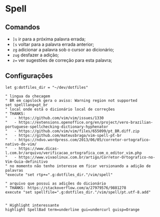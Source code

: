 # Spell

## Comandos

- `]s` ir para a próxima palavra errada;
- `[s` voltar para a palavra errada anterior;
- `zg` adicionar a palavra sob o cursor ao dicionário;
- `zug` desfazer a adição;
- `z=` ver sugestões de correção para esta palavra;

## Configurações

```vim
let g:dotfiles_dir = "~/dev/dotfiles"

" lingua da checagem
" BR em capslock gera o aviso: Warning region not supported
set spelllang=pt_br
" local onde está o dicionário local de correções
" THANKS: 
"   - https://github.com/vim/vim/issues/1330
"   - https://extensions.openoffice.org/en/project/vero-brazilian-portuguese-spellchecking-dictionary-hyphenator
"   - https://github.com/vim/vim/files/655099/pt_BR.diff.zip
"   - https://github.com/mateusbraga/vim-spell-pt-br
"   - https://ndvo.wordpress.com/2013/06/05/corretor-ortografico-nativo-do-vim/
"   - https://www.dicas-l.com.br/arquivo/verificacao_ortografica_com_o_editor_vim.php
"   - https://www.vivaolinux.com.br/artigo/Corretor-Ortografico-no-Vim-Guia-definitivo
" no momento não tenho interesse em ficar versionando a adição de palavras
"execute "set rtp+=".g:dotfiles_dir."/vim/spell"

" arquivo que possui as adições do dicionário
" THANKS: https://stackoverflow.com/a/27979576/9881278
execute "set spellfile=".g:dotfiles_dir."/vim/spell/pt.utf-8.add"


" Highlight interessante
highlight SpellBad term=underline gui=undercurl guisp=Orange
```
